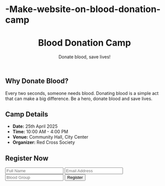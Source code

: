 # -Make-website-on-blood-donation-camp
<!DOCTYPE html>
<html lang="en">
<head>
  <meta charset="UTF-8" />
  <meta name="viewport" content="width=device-width, initial-scale=1.0" />
  <title>Blood Donation Camp</title>
  <script src="https://cdn.tailwindcss.com"></script>
</head>
<body class="bg-red-50 font-sans text-gray-800">

  <header class="bg-red-600 text-white py-6 shadow-lg">
    <div class="container mx-auto text-center">
      <h1 class="text-4xl font-bold">Blood Donation Camp</h1>
      <p class="text-lg mt-2">Donate blood, save lives!</p>
    </div>
  </header>

  <section class="py-10">
    <div class="container mx-auto px-4 text-center">
      <h2 class="text-3xl font-semibold text-red-700 mb-4">Why Donate Blood?</h2>
      <p class="text-lg max-w-2xl mx-auto">
        Every two seconds, someone needs blood. Donating blood is a simple act that can make a big difference. Be a hero, donate blood and save lives.
      </p>
    </div>
  </section>

  <section class="py-10 bg-white">
    <div class="container mx-auto px-4">
      <h2 class="text-2xl font-bold text-center text-red-700 mb-6">Camp Details</h2>
      <div class="max-w-3xl mx-auto bg-red-100 p-6 rounded-xl shadow-md">
        <ul class="list-disc list-inside text-lg">
          <li><strong>Date:</strong> 25th April 2025</li>
          <li><strong>Time:</strong> 10:00 AM - 4:00 PM</li>
          <li><strong>Venue:</strong> Community Hall, City Center</li>
          <li><strong>Organizer:</strong> Red Cross Society</li>
        </ul>
      </div>
    </div>
  </section>

  <section class="py-10 bg-red-100">
    <div class="container mx-auto px-4 text-center">
      <h2 class="text-2xl font-bold text-red-700 mb-4">Register Now</h2>
      <form class="max-w-md mx-auto bg-white p-6 rounded-xl shadow-md space-y-4">
        <input type="text" placeholder="Full Name" class="w-full p-2 border border-gray-300 rounded-md" />
        <input type="email" placeholder="Email Address" class="w-full p-2 border border-gray-300 rounded-md" />
        <input type="text" placeholder="Blood Group" class="w-full p-2 border border-gray-300 rounded-md" />
        <button type="submit" class="bg-red-600 text-white px-4 py-2 rounded-md hover:bg-red-700">Register</button>
      </form>
    </div>
  </section>

  <footer class="bg-red-600 text-white py-4 text-center mt-10
